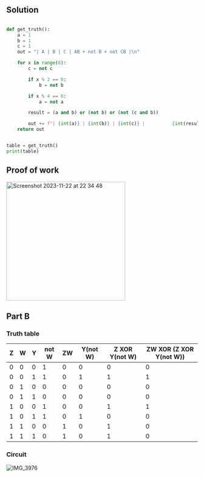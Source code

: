 ## Solution ##

```.py

def get_truth():
    a = 1
    b = 1
    c = 1
    out = "| A | B | C | AB + not B + not CB |\n"

    for x in range(8):
        c = not c

        if x % 2 == 0:
            b = not b

        if x % 4 == 0:
            a = not a

        result = (a and b) or (not b) or (not (c and b))

        out += f"| {int(a)} | {int(b)} | {int(c)} |          {int(result)}          |\n"
    return out


table = get_truth()
print(table)
```

## Proof of work ##

<img width="313" alt="Screenshot 2023-11-22 at 22 34 48" src="https://github.com/yuxuantaoisak/unit_2/assets/144768397/565b12f2-b49f-403a-b68f-b9e65de61172">

## Part B ##

### Truth table ###

| Z | W | Y | not W | ZW | Y(not W) | Z XOR Y(not W) | ZW XOR (Z XOR Y(not W)) |
|---|---|---|-------|----|----------|----------------|-------------------------|
| 0 | 0 | 0 | 1     | 0  | 0        | 0              | 0                       |
| 0 | 0 | 1 | 1     | 0  | 1        | 1              | 1                       |
| 0 | 1 | 0 | 0     | 0  | 0        | 0              | 0                       |
| 0 | 1 | 1 | 0     | 0  | 0        | 0              | 0                       |
| 1 | 0 | 0 | 1     | 0  | 0        | 1              | 1                       |
| 1 | 0 | 1 | 1     | 0  | 1        | 0              | 0                       |
| 1 | 1 | 0 | 0     | 1  | 0        | 1              | 0                       |
| 1 | 1 | 1 | 0     | 1  | 0        | 1              | 0                       |


### Circuit ###

![IMG_3976](https://github.com/yuxuantaoisak/unit_2/assets/144768397/2bc191f5-891b-4c28-b4ec-965dbcf01dc4)

